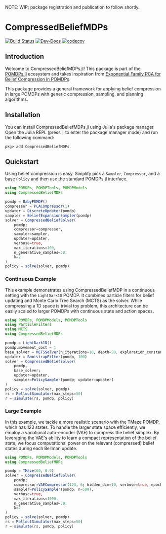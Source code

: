 NOTE: WIP; package registration and publication to follow shortly.

# CompressedBeliefMDPs

[![Build Status](https://github.com/JuliaPOMDP/CompressedBeliefMDPs.jl/actions/workflows/CI.yml/badge.svg?branch=main)](https://github.com/JuliaPOMDP/CompressedBeliefMDPs.jl/actions/workflows/CI.yml?query=branch%3Amain)
[![Dev-Docs](https://img.shields.io/badge/docs-latest-blue.svg)](https://JuliaPOMDP.github.io/CompressedBeliefMDPs.jl/dev/)
[![codecov](https://codecov.io/gh/JuliaPOMDP/CompressedBeliefMDPs.jl/branch/master/graph/badge.svg?token=xPLiTP3IVt)](https://codecov.io/gh/JuliaPOMDP/CompressedBeliefMDPs.jl)


## Introduction

Welcome to CompressedBeliefMDPs.jl! This package is part of the [POMDPs.jl](https://juliapomdp.github.io/POMDPs.jl/latest/) ecosystem and takes inspiration from [Exponential Family PCA for Belief Compression in POMDPs](https://papers.nips.cc/paper_files/paper/2002/hash/a11f9e533f28593768ebf87075ab34f2-Abstract.html). 

This package provides a general framework for applying belief compression in large POMDPs with generic compression, sampling, and planning algorithms.

## Installation

You can install CompressedBeliefMDPs.jl using Julia's package manager. Open the Julia REPL (press `]` to enter the package manager mode) and run the following command:

```julia-repl
pkg> add CompressedBeliefMDPs
```

## Quickstart

Using belief compression is easy. Simplify pick a `Sampler`, `Compressor`, and a base `Policy` and then use the standard POMDPs.jl interface.

```julia
using POMDPs, POMDPTools, POMDPModels
using CompressedBeliefMDPs

pomdp = BabyPOMDP()
compressor = PCACompressor(1)
updater = DiscreteUpdater(pomdp)
sampler = BeliefExpansionSampler(pomdp)
solver = CompressedBeliefSolver(
    pomdp;
    compressor=compressor,
    sampler=sampler,
    updater=updater,
    verbose=true, 
    max_iterations=100, 
    n_generative_samples=50, 
    k=2
)
policy = solve(solver, pomdp)
```

### Continuous Example

This example demonstrates using CompressedBeliefMDP in a continuous setting with the `LightDark1D` POMDP. It combines particle filters for belief updating and Monte Carlo Tree Search (MCTS) as the solver. While compressing a 1D space is trivial toy problem, this architecture can be easily scaled to larger POMDPs with continuous state and action spaces.

```julia
using POMDPs, POMDPModels, POMDPTools
using ParticleFilters
using MCTS
using CompressedBeliefMDPs

pomdp = LightDark1D()
pomdp.movement_cost = 1
base_solver = MCTSSolver(n_iterations=10, depth=50, exploration_constant=5.0)
updater = BootstrapFilter(pomdp, 100)
solver = CompressedBeliefSolver(
    pomdp,
    base_solver;
    updater=updater,
    sampler=PolicySampler(pomdp; updater=updater)
)
policy = solve(solver, pomdp)
rs = RolloutSimulator(max_steps=50)
r = simulate(rs, pomdp, policy)
```

### Large Example

In this example, we tackle a more realistic scenario with the TMaze POMDP, which has 123 states. To handle the larger state space efficiently, we employ a variational auto-encoder (VAE) to compress the belief simplex. By leveraging the VAE's ability to learn a compact representation of the belief state, we focus computational power on the relevant (compressed) belief states during each Bellman update.

```julia
using POMDPs, POMDPModels, POMDPTools
using CompressedBeliefMDPs

pomdp = TMaze(60, 0.9)
solver = CompressedBeliefSolver(
    pomdp;
    compressor=VAECompressor(123, 6; hidden_dim=10, verbose=true, epochs=2),
    sampler=PolicySampler(pomdp, n=500),
    verbose=true, 
    max_iterations=1000, 
    n_generative_samples=30,
    k=2
)
policy = solve(solver, pomdp)
rs = RolloutSimulator(max_steps=50)
r = simulate(rs, pomdp, policy)
```

